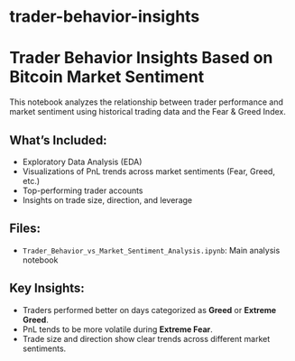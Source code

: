 # trader-behavior-insights
# Trader Behavior Insights Based on Bitcoin Market Sentiment

This notebook analyzes the relationship between trader performance and market sentiment using historical trading data and the Fear & Greed Index.

##  What’s Included:
- Exploratory Data Analysis (EDA)
- Visualizations of PnL trends across market sentiments (Fear, Greed, etc.)
- Top-performing trader accounts
- Insights on trade size, direction, and leverage

##  Files:
- `Trader_Behavior_vs_Market_Sentiment_Analysis.ipynb`: Main analysis notebook

##  Key Insights:
- Traders performed better on days categorized as **Greed** or **Extreme Greed**.
- PnL tends to be more volatile during **Extreme Fear**.
- Trade size and direction show clear trends across different market sentiments.


